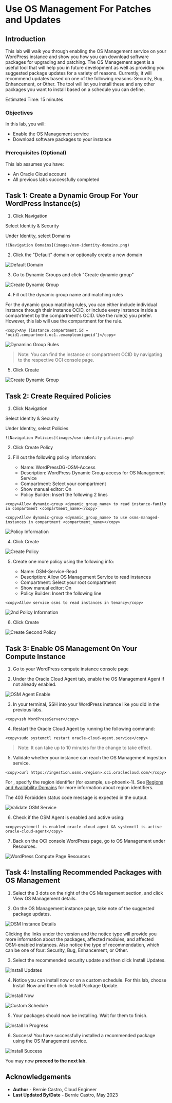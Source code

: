 # Use OS Management For Patches and Updates

## Introduction

This lab will walk you through enabling the OS Management service on your WordPress instance and show you how you can download software packages for upgrading and patching. The OS Management agent is a useful tool that will help you in future development as well as providing you suggested package updates for a variety of reasons. Currently, it will recommend updates based on one of the following reasons: Security, Bug, Enhancement, or Other. The tool will let you install these and any other packages you want to install based on a schedule you can define.

Estimated Time: 15 minutes

### Objectives

In this lab, you will:
* Enable the OS Management service
* Download software packages to your instance

### Prerequisites (Optional)

This lab assumes you have:
* An Oracle Cloud account
* All previous labs successfully completed

## Task 1: Create a Dynamic Group For Your WordPress Instance(s)

1. Click Navigation



  Select Identity & Security



  Under Identity, select Domains

	![Navigation Domains](images/osm-identity-domains.png)

2. Click the "Default" domain or optionally create a new domain

  ![Default Domain](images/osm-default-domain.png)

3. Go to Dynamic Groups and click "Create dynamic group"

  ![Create Dynamic Group](images/osm-create-dynamicgroup.png)

4. Fill out the dynamic group name and matching rules



  For the dynamic group matching rules, you can either include individual instance through their instance OCID, or include every instance inside a compartment by the compartment's OCID. Use the rule(s) you prefer. However, this lab will use the compartment for the rule.

  ```
  <copy>Any {instance.compartment.id = 'ocid1.compartment.oc1..exampleuniqueid’}</copy>
  ```

  ![Dynaminc Group Rules](images/osm-dynamicgroup-rules.png)

  > Note: You can find the instance or compartment OCID by navigating to the respective OCI console page.

5. Click Create

  ![Create Dynamic Group](images/osm-dynamicgroup.png)

## Task 2: Create Required Policies

1. Click Navigation



  Select Identity & Security



  Under Identity, select Policies

	![Navigation Policies](images/osm-identity-policies.png)

2. Click Create Policy

3. Fill out the following policy information:

    - Name: WordPressDG-OSM-Access
    - Description: WordPress Dynamic Group access for OS Management Service
    - Compartment: Select your compartment
    - Show manual editor: On
    - Policy Builder: Insert the following 2 lines

  ```
  <copy>Allow dynamic-group <dynamic_group_name> to read instance-family in compartment <compartment_name></copy>
  ```

  ```
  <copy>Allow dynamic-group <dynamic_group_name> to use osms-managed-instances in compartment <compartment_name></copy>
  ```

  ![Policy Information](images/osm-create-policy.png)

4. Click Create

  ![Create Policy](images/osm-access-policy.png)

5. Create one more policy using the following info:

    - Name: OSM-Service-Read
    - Description: Allow OS Management Service to read instances
    - Compartment: Select your root compartment
    - Show manual editor: On
    - Policy Builder: Insert the following line

  ```
  <copy>Allow service osms to read instances in tenancy</copy>
  ```

  ![2nd Policy Information](images/osm-create-policy2.png)

6. Click Create

  ![Create Second Policy](images/osm-serviceread-policy.png)

## Task 3: Enable OS Management On Your Compute Instance

1. Go to your WordPress compute instance console page

2. Under the Oracle Cloud Agent tab, enable the OS Management Agent if not already enabled.

  ![OSM Agent Enable](images/osm-agent-enable.png)

3. In your terminal, SSH into your WordPress instance like you did in the previous labs.

  ```
  <copy>ssh WordPressServer</copy>
  ```

4. Restart the Oracle Cloud Agent by running the following command:

  ```
  <copy>sudo systemctl restart oracle-cloud-agent.service</copy>
  ```

  > Note: It can take up to 10 minutes for the change to take effect.

5. Validate whether your instance can reach the OS Management ingestion service.

  ```
  <copy>curl https://ingestion.osms.<region>.oci.oraclecloud.com/</copy>
  ```



  For <region>, specify the region identifier (for example, us-phoenix-1). See [Regions and Availability Domains](https://docs.oracle.com/en-us/iaas/Content/General/Concepts/regions.htm) for more information about region identifiers.



  The 403 Forbidden status code message is expected in the output.

  ![Validate OSM Service](images/osm-validate-service.png)

6. Check if the OSM Agent is enabled and active using:

  ```
  <copy>systemctl is-enabled oracle-cloud-agent && systemctl is-active oracle-cloud-agent</copy>
  ```

7. Back on the OCI console WordPress page, go to OS Management under Resources.

  ![WordPress Compute Page Resources](images/osm-compute-page.png)

## Task 4: Installing Recommended Packages with OS Management

1. Select the 3 dots on the right of the OS Management section, and click View OS Management details.

2. On the OS Management instance page, take note of the suggested package updates.

  ![OSM Instance Details](images/osm-instance-osmdetails.png)



  Clicking the links under the version and the notice type will provide you more information about the packages, affected modules, and affected OSM-enabled instances. Also notice the type of recommendation, which can be one of four: Security, Bug, Enhancement, or Other.

3. Select the recommended security update and then click Install Updates.

  ![Install Updates](images/osm-install-updates.png)

4. Notice you can install now or on a custom schedule. For this lab, choose Install Now and then click Install Package Update.

  ![Install Now](images/osm-install-now.png)

  ![Custom Schedule](images/osm-custom-schedule.png)

5. Your packages should now be installing. Wait for them to finish.

  ![Install In Progress](images/osm-install-inprogress.png)

6. Success! You have successfully installed a recommended package using the OS Management service.

  ![Install Success](images/osm-install-success.png)

You may now **proceed to the next lab.**

## Acknowledgements
* **Author** - Bernie Castro, Cloud Engineer
* **Last Updated By/Date** - Bernie Castro, May 2023
